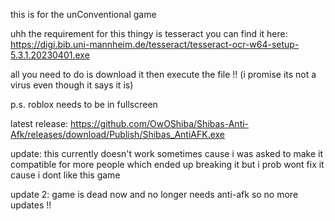 this is for the unConventional game

uhh the requirement for this thingy is tesseract you can find it here:
https://digi.bib.uni-mannheim.de/tesseract/tesseract-ocr-w64-setup-5.3.1.20230401.exe

all you need to do is download it then execute the file !!
(i promise its not a virus even though it says it is)

p.s. roblox needs to be in fullscreen

latest release: https://github.com/OwOShiba/Shibas-Anti-Afk/releases/download/Publish/Shibas_AntiAFK.exe


update: this currently doesn't work sometimes cause i was asked to make it compatible for more people which ended up breaking it but i prob wont fix it cause i dont like this game

update 2: game is dead now and no longer needs anti-afk so no more updates !!

